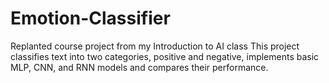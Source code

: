 # Emotion-Classifier
Replanted course project from my Introduction to AI class
This project classifies text into two categories, positive and negative, implements basic MLP, CNN, and RNN models and compares their performance.
